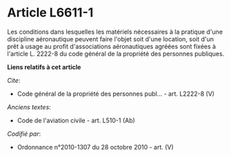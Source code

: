 # Article L6611-1

Les conditions dans lesquelles les matériels nécessaires à la pratique d'une discipline aéronautique peuvent faire l'objet
soit d'une location, soit d'un prêt à usage au profit d'associations aéronautiques agréées sont fixées à l'article L. 2222-8
du code général de la propriété des personnes publiques.

**Liens relatifs à cet article**

_Cite_:

  - Code général de la propriété des personnes publ... - art. L2222-8 (V)

_Anciens textes_:

  - Code de l'aviation civile - art. L510-1 (Ab)

_Codifié par_:

  - Ordonnance n°2010-1307 du 28 octobre 2010 - art. (V)
